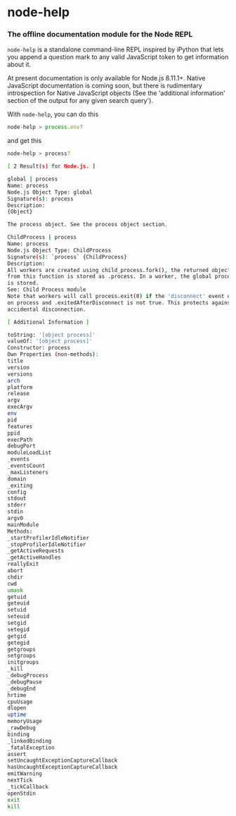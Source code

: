 # node-help

### The offline documentation module for the Node REPL 

`node-help` is a standalone command-line REPL inspired by iPython that lets you append a question mark to any valid JavaScript token to get information about it.

At present documentation is only available for Node.js 8.11.1+. Native JavaScript documentation is coming soon, but there is rudimentary introspection for Native JavaScript objects (See the 'additional information' section of the output for any given search query'). 

With `node-help`, you can do this

````javascript
node-help > process.env?

````

and get this

````bash
node-help > process?

[ 2 Result(s) for Node.js. ]

global | process 
Name: process
Node.js Object Type: global
Signature(s): process 
Description: 
{Object}

The process object. See the process object section.

ChildProcess | process 
Name: process
Node.js Object Type: ChildProcess
Signature(s): `process` {ChildProcess}  
Description: 
All workers are created using child_process.fork(), the returned object
from this function is stored as .process. In a worker, the global process
is stored.
See: Child Process module
Note that workers will call process.exit(0) if the 'disconnect' event occurs
on process and .exitedAfterDisconnect is not true. This protects against
accidental disconnection.

[ Additional Information ]

toString: '[object process]'
valueOf: '[object process]'
Constructor: process
Own Properties (non-methods): 
title
version
versions
arch
platform
release
argv
execArgv
env
pid
features
ppid
execPath
debugPort
moduleLoadList
_events
_eventsCount
_maxListeners
domain
_exiting
config
stdout
stderr
stdin
argv0
mainModule
Methods: 
_startProfilerIdleNotifier
_stopProfilerIdleNotifier
_getActiveRequests
_getActiveHandles
reallyExit
abort
chdir
cwd
umask
getuid
geteuid
setuid
seteuid
setgid
setegid
getgid
getegid
getgroups
setgroups
initgroups
_kill
_debugProcess
_debugPause
_debugEnd
hrtime
cpuUsage
dlopen
uptime
memoryUsage
_rawDebug
binding
_linkedBinding
_fatalException
assert
setUncaughtExceptionCaptureCallback
hasUncaughtExceptionCaptureCallback
emitWarning
nextTick
_tickCallback
openStdin
exit
kill

````
